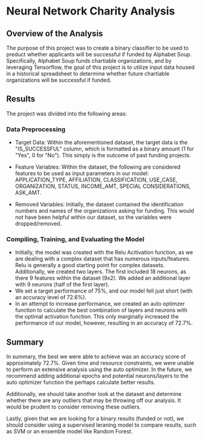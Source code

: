 # Neural Network Charity Analysis

## Overview of the Analysis

The purpose of this project was to create a binary classifier to be used to preduct whether applicants will be successful if funded by Alphabet Soup. Specifically, Alphabet Soup funds chartiable organizations, and by leveraging Tensorflow, the goal of this project is to utilize input data housed in a historical spreadsheet to determine whether future chartiable organizations will be successful if funded.

## Results

The project was divided into the following areas:

### Data Preprocessing

- Target Data: Within the aforementioned dataset, the target data is the "IS_SUCCESSFUL" column, which is formatted as a binary amount (1 for "Yes", 0 for "No"). This simply is the outcome of past funding projects.

- Feature Variables: Within the dataset, the following are considered features to be used as input parameters in our model: APPLICATION_TYPE, AFFILIATION, CLASSIFICATION, USE_CASE, ORGANIZATION, STATUS, INCOME_AMT, SPECIAL CONSIDERATIONS, ASK_AMT.

- Removed Variables: Initially, the dataset contained the identification numbers and names of the organizations asking for funding. This would not have been helpful within our dataset, so the variables were dropped/removed.

### Compiling, Training, and Evaluating the Model

- Initially, the model was created with the Relu Acitivation function, as we are dealing with a complex dataset that has numerous inputs/features. Relu is generally a good starting point for complex datasets. Additionally, we created two layers. The first included 18 neurons, as there 9 features within the dataset (9x2). We added an additional layer with 9 neurons (half of the first layer).
- We set a target performance of 75%, and our model fell just short (with an accuracy level of 72.6%).
- In an attempt to increase performance, we created an auto optimzer function to calculate the best combination of layers and neurons with the optimal activation function. This only marginally increased the performance of our model, however, resulting in an accuracy of 72.7%. 

## Summary

In summary, the best we were able to achieve was an accuracy score of approximately 72.7%. Given time and resource constraints, we were unable to perform an extensive analysis using the auto optimizer. In the future, we recommend adding additional epochs and potential neurons/layers to the auto optimizer function the perhaps calculate better results.

Additionally, we should take another look at the dataset and determine whether there are any outliers that may be throwing off our analysis. It would be prudent to consider removing these outliers. 

Lastly, given that we are looking for a binary results (funded or not), we should consider using a supervised leraning model to compare results, such as SVM or an ensemble model like Random Forest.